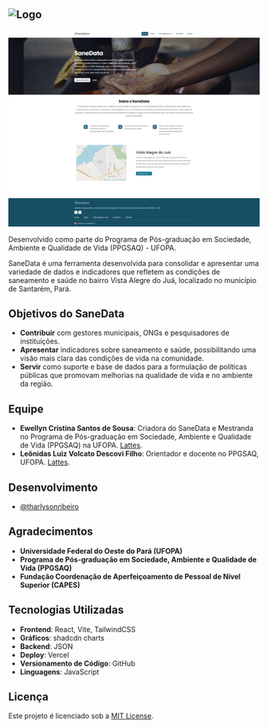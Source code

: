 ![Logo](https://sane-data.vercel.app/assets/logo-sane-data-w.svg)
---

<p align="center">
<img width="600" src="screen-home.png"/>
</p>

Desenvolvido como parte do Programa de Pós-graduação em Sociedade, Ambiente e Qualidade de Vida (PPGSAQ) - UFOPA.

SaneData é uma ferramenta desenvolvida para consolidar e apresentar uma variedade de dados e indicadores que refletem as condições de saneamento e saúde no bairro Vista Alegre do Juá, localizado no município de Santarém, Pará.

## Objetivos do SaneData

- **Contribuir** com gestores municipais, ONGs e pesquisadores de instituições.
- **Apresentar** indicadores sobre saneamento e saúde, possibilitando uma visão mais clara das condições de vida na comunidade.
- **Servir** como suporte e base de dados para a formulação de políticas públicas que promovam melhorias na qualidade de vida e no ambiente da região.

## Equipe

- **Ewellyn Cristina Santos de Sousa**: Criadora do SaneData e Mestranda no Programa de Pós-graduação em Sociedade, Ambiente e Qualidade de Vida (PPGSAQ) na UFOPA. [Lattes](http://lattes.cnpq.br/).
- **Leônidas Luiz Volcato Descovi Filho**: Orientador e docente no PPGSAQ, UFOPA. [Lattes](http://lattes.cnpq.br/).

## Desenvolvimento

- [@tharlysonribeiro](https://www.github.com/tharlysonribeiro)

## Agradecimentos

- **Universidade Federal do Oeste do Pará (UFOPA)**  
- **Programa de Pós-graduação em Sociedade, Ambiente e Qualidade de Vida (PPGSAQ)**  
- **Fundação Coordenação de Aperfeiçoamento de Pessoal de Nível Superior (CAPES)**  

## Tecnologias Utilizadas

- **Frontend**: React, Vite, TailwindCSS
- **Gráficos**: shadcdn charts
- **Backend**: JSON
- **Deploy**: Vercel
- **Versionamento de Código**: GitHub
- **Linguagens**: JavaScript


## Licença

Este projeto é licenciado sob a [MIT License](LICENSE).
